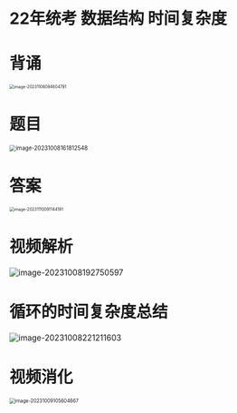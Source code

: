 # 22年统考 数据结构 时间复杂度



# 背诵

<img src="https://cvp.oss-cn-shanghai.aliyuncs.com/picgo/202311060946139.png" alt="image-20231106094604791" style="zoom:50%;" />



# 题目

<img src="https://cvp.oss-cn-shanghai.aliyuncs.com/picgo/202310081618604.png" alt="image-20231008161812548" style="zoom:70%;" />



# 答案

<img src="https://cvp.oss-cn-shanghai.aliyuncs.com/picgo/202311100911333.png" alt="image-20231110091144191" style="zoom:50%;" />



# 视频解析

![image-20231008192750597](https://cvp.oss-cn-shanghai.aliyuncs.com/picgo/202310081927898.png)



# 循环的时间复杂度总结

![image-20231008221211603](https://cvp.oss-cn-shanghai.aliyuncs.com/picgo/202310082212845.png)



# 视频消化

<img src="https://cvp.oss-cn-shanghai.aliyuncs.com/picgo/202310091056850.png" alt="image-20231009105604667" style="zoom: 60%;" />
